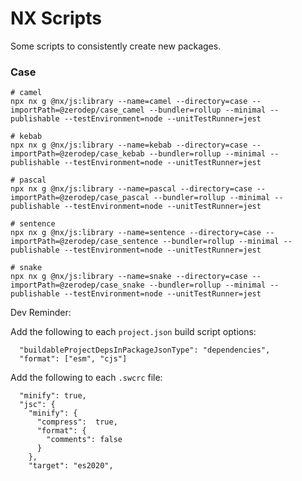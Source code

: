 # NX Scripts

Some scripts to consistently create new packages.

### Case

```shell
# camel
npx nx g @nx/js:library --name=camel --directory=case --importPath=@zerodep/case_camel --bundler=rollup --minimal --publishable --testEnvironment=node --unitTestRunner=jest
```

```shell
# kebab
npx nx g @nx/js:library --name=kebab --directory=case --importPath=@zerodep/case_kebab --bundler=rollup --minimal --publishable --testEnvironment=node --unitTestRunner=jest
```

```shell
# pascal
npx nx g @nx/js:library --name=pascal --directory=case --importPath=@zerodep/case_pascal --bundler=rollup --minimal --publishable --testEnvironment=node --unitTestRunner=jest
```

```shell
# sentence
npx nx g @nx/js:library --name=sentence --directory=case --importPath=@zerodep/case_sentence --bundler=rollup --minimal --publishable --testEnvironment=node --unitTestRunner=jest
```

```shell
# snake
npx nx g @nx/js:library --name=snake --directory=case --importPath=@zerodep/case_snake --bundler=rollup --minimal --publishable --testEnvironment=node --unitTestRunner=jest
```

Dev Reminder:

Add the following to each `project.json` build script options:

```
  "buildableProjectDepsInPackageJsonType": "dependencies",
  "format": ["esm", "cjs"]
```

Add the following to each `.swcrc` file:

```
  "minify": true,
  "jsc": {
    "minify": {
      "compress":  true,
      "format": {
        "comments": false
      }
    },
    "target": "es2020",
```
